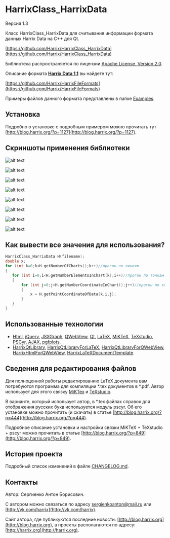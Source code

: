 HarrixClass_HarrixData
======================

Версия 1.3

Класс HarrixClass_HarrixData для считывания информации формата данных Harrix Data на C++ для Qt.

[https://github.com/Harrix/HarrixClass_HarrixData](https://github.com/Harrix/HarrixClass_HarrixData)

Библиотека распространяется по лицензии [Apache License, Version 2.0](https://github.com/Harrix/HarrixClass_HarrixData/blob/master/LICENSE.txt).

Описание формата [**Harrix Data 1.1**](https://github.com/Harrix/HarrixFileFormats/blob/master/Harrix%20Data%201.1/) вы найдете тут:

[https://github.com/Harrix/HarrixFileFormats](https://github.com/Harrix/HarrixFileFormats)

Примеры файлов данного формата представлены в папке [Examples](https://github.com/Harrix/HarrixClass_HarrixData/blob/master/Examples).

Установка
---------

Подробно о установке с подробным примером можно прочитать тут [http://blog.harrix.org/?p=1127](http://blog.harrix.org/?p=1127).

Скриншоты применения библиотеки
-------------------------------

![alt text](https://raw.github.com/Harrix/HarrixClass_HarrixData/master/imagesforgithub/example2.png "Пример вывода")

![alt text](https://raw.github.com/Harrix/HarrixClass_HarrixData/master/imagesforgithub/example3.png "Пример вывода")

![alt text](https://raw.github.com/Harrix/HarrixClass_HarrixData/master/imagesforgithub/example4.png "Пример вывода")

![alt text](https://raw.github.com/Harrix/HarrixClass_HarrixData/master/imagesforgithub/example5.png "Пример вывода")

![alt text](https://raw.github.com/Harrix/HarrixClass_HarrixData/master/imagesforgithub/example_6.png "Пример вывода")

![alt text](https://raw.github.com/Harrix/HarrixClass_HarrixData/master/imagesforgithub/example7.png "Пример вывода")

![alt text](https://raw.github.com/Harrix/HarrixClass_HarrixData/master/imagesforgithub/example8.png "Пример вывода")

![alt text](https://raw.github.com/Harrix/HarrixClass_HarrixData/master/imagesforgithub/example9.png "Пример вывода")

Как вывести все значения для использования?
-------------------------------------------

```cpp
HarrixClass_HarrixData H(filename);
double x;
for (int k=0;k<H.getNumberOfCharts();k++)//прогон по линиям
{
   for (int i=0;i<H.getNumberElementsInChart(k);i++)//прогон по точкам
   {
       for (int j=0;j<H.getNumberCoordinateInChart();j++)//прогон по координатам точки
       {
           x = H.getPointCoordinateOfData(k,i,j);
       }
   }
}
```

Использованные технологии
-------------------------

- [Html](http://ru.wikipedia.org/wiki/HTML), [jQuery](http://jquery.com/), [JSXGraph](https://github.com/jsxgraph/jsxgraph), [QWebView](http://qt-project.org/doc/qt-5/qwebview.html), [Qt](http://qt-project.org/), [LaTeX](http://ru.wikipedia.org/wiki/LaTeX), [MiKTeX](http://miktex.org/), [TeXstudio](http://texstudio.sourceforge.net/), [PSCyr]([http://blog.harrix.org/?p=444](http://blog.harrix.org/?p=444)), [AJAX](http://ru.wikipedia.org/wiki/AJAX), [pgfplots](http://pgfplots.sourceforge.net/).
- [HarrixQtLibrary](https://github.com/Harrix/HarrixQtLibrary), [HarrixQtLibraryForLaTeX](https://github.com/Harrix/HarrixQtLibraryForLaTeX), [HarrixQtLibraryForQWebView](https://github.com/Harrix/HarrixQtLibraryForQWebView), [HarrixHtmlForQWebView](https://github.com/Harrix/HarrixHtmlForQWebView), [HarrixLaTeXDocumentTemplate](https://github.com/Harrix/HarrixLaTeXDocumentTemplate).

Сведения для редактирования файлов
----------------------------------

Для полноценной работы редактированию LaTeX документа вам потребуются программа для компиляции \*.tex документов в \*.pdf. Автор использует для этого связку [MiKTex](http://www.miktex.org/) и [TeXstudio](http://texstudio.sourceforge.net/). 

В варианте, который использует автор, в \*.tex файлах справок для отображения русских букв используется модуль pscyr. Об его установке можно прочитать (и скачать) в статье [http://blog.harrix.org/?p=444](http://blog.harrix.org/?p=444).

Подробное описание установки и настройки связки MiKTeX + TeXstudio + pscyr можно прочитать в статье [http://blog.harrix.org/?p=849](http://blog.harrix.org/?p=849).

История проекта
---------------

Подробный список изменений в файле [CHANGELOG.md](https://github.com/Harrix/HarrixClass_HarrixData/blob/master/CHANGELOG.md).

Контакты
--------

Автор: Сергиенко Антон Борисович.

С автором можно связаться по адресу [sergienkoanton@mail.ru](mailto:sergienkoanton@mail.ru) или  [http://vk.com/harrix](http://vk.com/harrix).

Сайт автора, где публикуются последние новости: [http://blog.harrix.org](http://blog.harrix.org), а проекты располагаются по адресу: [http://harrix.org](http://harrix.org).
